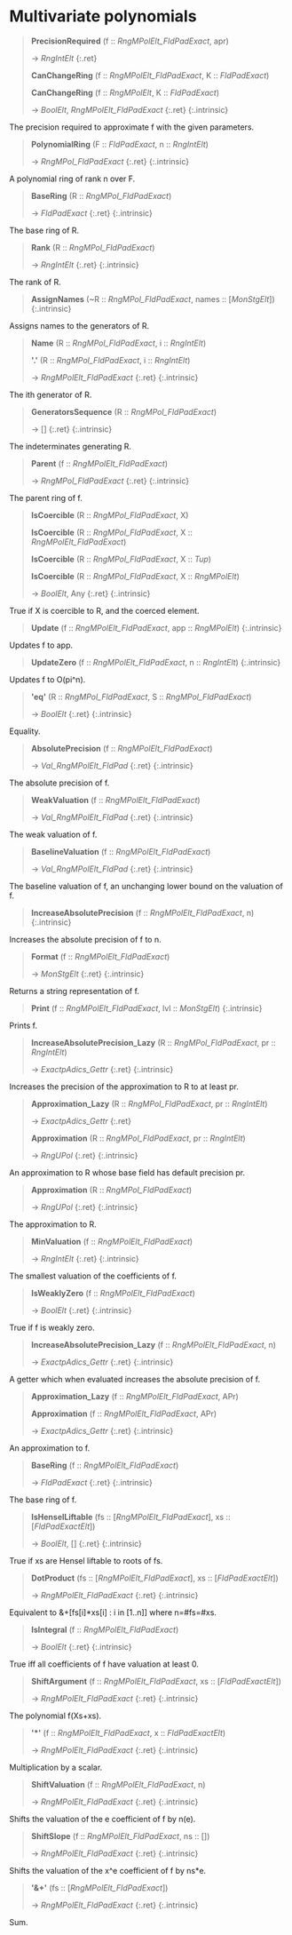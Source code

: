 # Multivariate polynomials

> **PrecisionRequired** (f :: *RngMPolElt_FldPadExact*, apr)
> 
> -> *RngIntElt*
> {:.ret}
> 
> **CanChangeRing** (f :: *RngMPolElt_FldPadExact*, K :: *FldPadExact*)
> 
> **CanChangeRing** (f :: *RngMPolElt*, K :: *FldPadExact*)
> 
> -> *BoolElt*, *RngMPolElt_FldPadExact*
> {:.ret}
{:.intrinsic}

The precision required to approximate f with the given parameters.





> **PolynomialRing** (F :: *FldPadExact*, n :: *RngIntElt*)
> 
> -> *RngMPol_FldPadExact*
> {:.ret}
{:.intrinsic}

A polynomial ring of rank n over F.

> **BaseRing** (R :: *RngMPol_FldPadExact*)
> 
> -> *FldPadExact*
> {:.ret}
{:.intrinsic}

The base ring of R.

> **Rank** (R :: *RngMPol_FldPadExact*)
> 
> -> *RngIntElt*
> {:.ret}
{:.intrinsic}

The rank of R.

> **AssignNames** (~R :: *RngMPol_FldPadExact*, names :: [*MonStgElt*])
{:.intrinsic}

Assigns names to the generators of R.

> **Name** (R :: *RngMPol_FldPadExact*, i :: *RngIntElt*)
> 
> **\'.\'** (R :: *RngMPol_FldPadExact*, i :: *RngIntElt*)
> 
> -> *RngMPolElt_FldPadExact*
> {:.ret}
{:.intrinsic}

The ith generator of R.



> **GeneratorsSequence** (R :: *RngMPol_FldPadExact*)
> 
> -> []
> {:.ret}
{:.intrinsic}

The indeterminates generating R.

> **Parent** (f :: *RngMPolElt_FldPadExact*)
> 
> -> *RngMPol_FldPadExact*
> {:.ret}
{:.intrinsic}

The parent ring of f.

> **IsCoercible** (R :: *RngMPol_FldPadExact*, X)
> 
> **IsCoercible** (R :: *RngMPol_FldPadExact*, X :: *RngMPolElt_FldPadExact*)
> 
> **IsCoercible** (R :: *RngMPol_FldPadExact*, X :: *Tup*)
> 
> **IsCoercible** (R :: *RngMPol_FldPadExact*, X :: *RngMPolElt*)
> 
> -> *BoolElt*, Any
> {:.ret}
{:.intrinsic}

True if X is coercible to R, and the coerced element.







> **Update** (f :: *RngMPolElt_FldPadExact*, app :: *RngMPolElt*)
{:.intrinsic}

Updates f to app.

> **UpdateZero** (f :: *RngMPolElt_FldPadExact*, n :: *RngIntElt*)
{:.intrinsic}

Updates f to O(pi^n).

> **\'eq\'** (R :: *RngMPol_FldPadExact*, S :: *RngMPol_FldPadExact*)
> 
> -> *BoolElt*
> {:.ret}
{:.intrinsic}

Equality.

> **AbsolutePrecision** (f :: *RngMPolElt_FldPadExact*)
> 
> -> *Val_RngMPolElt_FldPad*
> {:.ret}
{:.intrinsic}

The absolute precision of f.

> **WeakValuation** (f :: *RngMPolElt_FldPadExact*)
> 
> -> *Val_RngMPolElt_FldPad*
> {:.ret}
{:.intrinsic}

The weak valuation of f.

> **BaselineValuation** (f :: *RngMPolElt_FldPadExact*)
> 
> -> *Val_RngMPolElt_FldPad*
> {:.ret}
{:.intrinsic}

The baseline valuation of f, an unchanging lower bound on the valuation of f.

> **IncreaseAbsolutePrecision** (f :: *RngMPolElt_FldPadExact*, n)
{:.intrinsic}

Increases the absolute precision of f to n.

> **Format** (f :: *RngMPolElt_FldPadExact*)
> 
> -> *MonStgElt*
> {:.ret}
{:.intrinsic}

Returns a string representation of f.

> **Print** (f :: *RngMPolElt_FldPadExact*, lvl :: *MonStgElt*)
{:.intrinsic}

Prints f.

> **IncreaseAbsolutePrecision_Lazy** (R :: *RngMPol_FldPadExact*, pr :: *RngIntElt*)
> 
> -> *ExactpAdics_Gettr*
> {:.ret}
{:.intrinsic}

Increases the precision of the approximation to R to at least pr.

> **Approximation_Lazy** (R :: *RngMPol_FldPadExact*, pr :: *RngIntElt*)
> 
> -> *ExactpAdics_Gettr*
> {:.ret}
> 
> **Approximation** (R :: *RngMPol_FldPadExact*, pr :: *RngIntElt*)
> 
> -> *RngUPol*
> {:.ret}
{:.intrinsic}

An approximation to R whose base field has default precision pr.



> **Approximation** (R :: *RngMPol_FldPadExact*)
> 
> -> *RngUPol*
> {:.ret}
{:.intrinsic}

The approximation to R.

> **MinValuation** (f :: *RngMPolElt_FldPadExact*)
> 
> -> *RngIntElt*
> {:.ret}
{:.intrinsic}

The smallest valuation of the coefficients of f.

> **IsWeaklyZero** (f :: *RngMPolElt_FldPadExact*)
> 
> -> *BoolElt*
> {:.ret}
{:.intrinsic}

True if f is weakly zero.

> **IncreaseAbsolutePrecision_Lazy** (f :: *RngMPolElt_FldPadExact*, n)
> 
> -> *ExactpAdics_Gettr*
> {:.ret}
{:.intrinsic}

A getter which when evaluated increases the absolute precision of f.

> **Approximation_Lazy** (f :: *RngMPolElt_FldPadExact*, APr)
> 
> **Approximation** (f :: *RngMPolElt_FldPadExact*, APr)
> 
> -> *ExactpAdics_Gettr*
> {:.ret}
{:.intrinsic}

An approximation to f.



> **BaseRing** (f :: *RngMPolElt_FldPadExact*)
> 
> -> *FldPadExact*
> {:.ret}
{:.intrinsic}

The base ring of f.

> **IsHenselLiftable** (fs :: [*RngMPolElt_FldPadExact*], xs :: [*FldPadExactElt*])
> 
> -> *BoolElt*, []
> {:.ret}
{:.intrinsic}

True if xs are Hensel liftable to roots of fs.

> **DotProduct** (fs :: [*RngMPolElt_FldPadExact*], xs :: [*FldPadExactElt*])
> 
> -> *RngMPolElt_FldPadExact*
> {:.ret}
{:.intrinsic}

Equivalent to &+[fs[i]*xs[i] : i in [1..n]] where n=#fs=#xs.

> **IsIntegral** (f :: *RngMPolElt_FldPadExact*)
> 
> -> *BoolElt*
> {:.ret}
{:.intrinsic}

True iff all coefficients of f have valuation at least 0.

> **ShiftArgument** (f :: *RngMPolElt_FldPadExact*, xs :: [*FldPadExactElt*])
> 
> -> *RngMPolElt_FldPadExact*
> {:.ret}
{:.intrinsic}

The polynomial f(Xs+xs).

> **\'\*\'** (f :: *RngMPolElt_FldPadExact*, x :: *FldPadExactElt*)
> 
> -> *RngMPolElt_FldPadExact*
> {:.ret}
{:.intrinsic}

Multiplication by a scalar.

> **ShiftValuation** (f :: *RngMPolElt_FldPadExact*, n)
> 
> -> *RngMPolElt_FldPadExact*
> {:.ret}
{:.intrinsic}

Shifts the valuation of the e coefficient of f by n(e).

> **ShiftSlope** (f :: *RngMPolElt_FldPadExact*, ns :: [])
> 
> -> *RngMPolElt_FldPadExact*
> {:.ret}
{:.intrinsic}

Shifts the valuation of the x^e coefficient of f by ns*e.

> **\'&+\'** (fs :: [*RngMPolElt_FldPadExact*])
> 
> -> *RngMPolElt_FldPadExact*
> {:.ret}
{:.intrinsic}

Sum.

